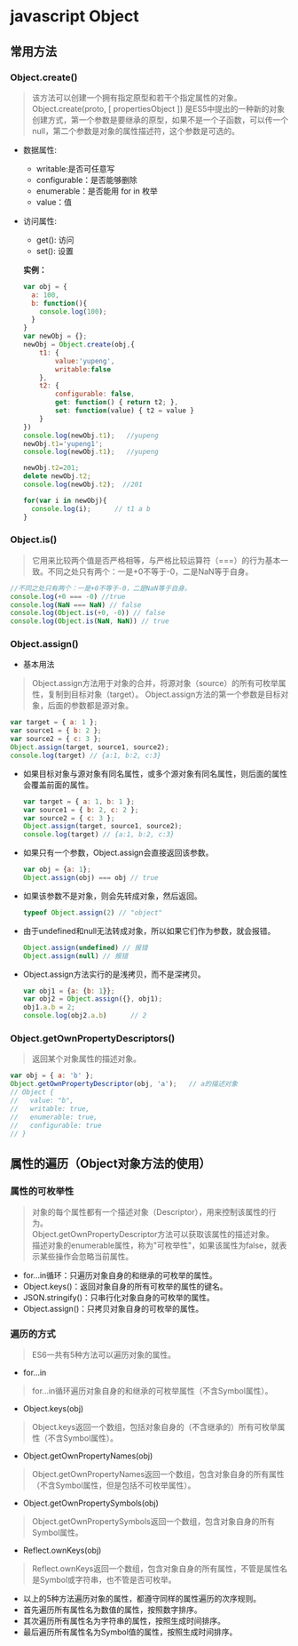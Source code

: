 # javascript Object

## 常用方法

### Object.create()
>该方法可以创建一个拥有指定原型和若干个指定属性的对象。<br/>
>Object.create(proto, [ propertiesObject ]) 是ES5中提出的一种新的对象创建方式，第一个参数是要继承的原型，如果不是一个子函数，可以传一个null，第二个参数是对象的属性描述符，这个参数是可选的。
* 数据属性:
  * writable:是否可任意写
  * configurable：是否能够删除
  * enumerable：是否能用 for in 枚举
  * value：值
* 访问属性:
  * get(): 访问
  * set(): 设置

  **实例：**
  ```javascript
  var obj = {
    a: 100,
    b: function(){
      console.log(100);
    }
  }
  var newObj = {};
  newObj = Object.create(obj,{
      t1: {
          value:'yupeng',
          writable:false
      },
      t2: {
          configurable: false,
          get: function() { return t2; },
          set: function(value) { t2 = value }
      }
  })
  console.log(newObj.t1);   //yupeng
  newObj.t1='yupeng1';
  console.log(newObj.t1);   //yupeng

  newObj.t2=201;
  delete newObj.t2;
  console.log(newObj.t2);  //201

  for(var i in newObj){
    console.log(i);      // t1 a b
  }
  ```

### Object.is()
>它用来比较两个值是否严格相等，与严格比较运算符（===）的行为基本一致。不同之处只有两个：一是+0不等于-0，二是NaN等于自身。

  ```javascript
  //不同之处只有两个：一是+0不等于-0，二是NaN等于自身。
  console.log(+0 === -0) //true
  console.log(NaN === NaN) // false
  console.log(Object.is(+0, -0)) // false
  console.log(Object.is(NaN, NaN)) // true
  ```

### Object.assign()
* 基本用法
 >Object.assign方法用于对象的合并，将源对象（source）的所有可枚举属性，复制到目标对象（target）。
 >Object.assign方法的第一个参数是目标对象，后面的参数都是源对象。

  ```javascript
  var target = { a: 1 };
  var source1 = { b: 2 };
  var source2 = { c: 3 };
  Object.assign(target, source1, source2);
  console.log(target) // {a:1, b:2, c:3}
  ```

* 如果目标对象与源对象有同名属性，或多个源对象有同名属性，则后面的属性会覆盖前面的属性。

  ```javascript
  var target = { a: 1, b: 1 };
  var source1 = { b: 2, c: 2 };
  var source2 = { c: 3 };
  Object.assign(target, source1, source2);
  console.log(target) // {a:1, b:2, c:3}
  ```

* 如果只有一个参数，Object.assign会直接返回该参数。

  ```javascript
  var obj = {a: 1};
  Object.assign(obj) === obj // true
  ```

* 如果该参数不是对象，则会先转成对象，然后返回。

  ```javascript
  typeof Object.assign(2) // "object"
  ```

* 由于undefined和null无法转成对象，所以如果它们作为参数，就会报错。

  ```javascript
  Object.assign(undefined) // 报错
  Object.assign(null) // 报错
  ```

* Object.assign方法实行的是浅拷贝，而不是深拷贝。

  ```javascript
  var obj1 = {a: {b: 1}};
  var obj2 = Object.assign({}, obj1);
  obj1.a.b = 2;
  console.log(obj2.a.b)      // 2
  ```

### Object.getOwnPropertyDescriptors()
>返回某个对象属性的描述对象。

  ```javascript
  var obj = { a: 'b' };
  Object.getOwnPropertyDescriptor(obj, 'a');   // a的描述对象
  // Object {
  //   value: "b",
  //   writable: true,
  //   enumerable: true,
  //   configurable: true
  // }
  ```

## 属性的遍历（Object对象方法的使用）

### 属性的可枚举性
>对象的每个属性都有一个描述对象（Descriptor），用来控制该属性的行为。<br/>
Object.getOwnPropertyDescriptor方法可以获取该属性的描述对象。<br/>
描述对象的enumerable属性，称为"可枚举性"，如果该属性为false，就表示某些操作会忽略当前属性。

  * for...in循环：只遍历对象自身的和继承的可枚举的属性。
  * Object.keys()：返回对象自身的所有可枚举的属性的键名。
  * JSON.stringify()：只串行化对象自身的可枚举的属性。
  * Object.assign()：只拷贝对象自身的可枚举的属性。

### 遍历的方式
>ES6一共有5种方法可以遍历对象的属性。

* for...in
>for...in循环遍历对象自身的和继承的可枚举属性（不含Symbol属性）。

* Object.keys(obj)
>Object.keys返回一个数组，包括对象自身的（不含继承的）所有可枚举属性（不含Symbol属性）。

* Object.getOwnPropertyNames(obj)
>Object.getOwnPropertyNames返回一个数组，包含对象自身的所有属性（不含Symbol属性，但是包括不可枚举属性）。

* Object.getOwnPropertySymbols(obj)
>Object.getOwnPropertySymbols返回一个数组，包含对象自身的所有Symbol属性。

* Reflect.ownKeys(obj)
>Reflect.ownKeys返回一个数组，包含对象自身的所有属性，不管是属性名是Symbol或字符串，也不管是否可枚举。

* 以上的5种方法遍历对象的属性，都遵守同样的属性遍历的次序规则。
 * 首先遍历所有属性名为数值的属性，按照数字排序。
 * 其次遍历所有属性名为字符串的属性，按照生成时间排序。
 * 最后遍历所有属性名为Symbol值的属性，按照生成时间排序。
